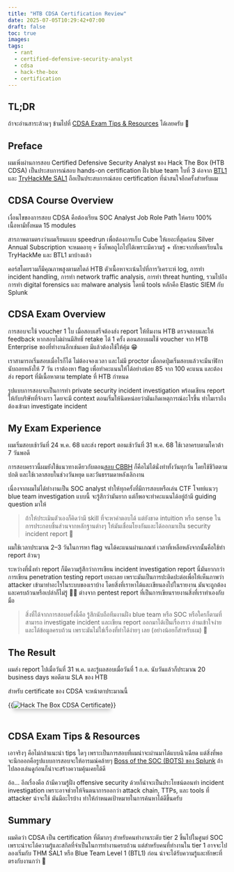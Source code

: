 ```yaml
---
title: "HTB CDSA Certification Review"
date: 2025-07-05T10:29:42+07:00
draft: false
toc: true
images:
tags:
  - rant
  - certified-defensive-security-analyst
  - cdsa
  - hack-the-box
  - certification
---
```


## TL;DR
ถ้าจะอ่านสาระล้วนๆ ข้ามไปที่ [CDSA Exam Tips & Resources](#cdsa-exam-tips--resources) ได้เลยครับ 🤣

## Preface
ผมเพิ่งผ่านการสอบ Certified Defensive Security Analyst ของ Hack The Box (HTB CDSA) เป็นประสบการณ์สอบ hands-on certification ฝั่ง blue team ใบที่ 3 ต่อจาก [BTL1](/posts/btl1-certification-review) และ [TryHackMe SAL1](/posts/thm-sal1-certification-review) ถือเป็นประสบการณ์สอบ certification ที่น่าสนใจอีกครั้งสำหรับผม

<center><div data-iframe-width="150" data-iframe-height="270" data-share-badge-id="b1267119-d67d-4bad-a690-2d57a747c226" data-share-badge-host="https://www.credly.com"></div><script type="text/javascript" async src="//cdn.credly.com/assets/utilities/embed.js"></script></center>

## CDSA Course Overview
เงื่อนไขของการสอบ CDSA คือต้องเรียน SOC Analyst Job Role Path ให้ครบ 100% เนื้อหามีทั้งหมด 15 modules

สารภาพตามตรงว่าผมเรียนแบบ speedrun เพื่อต้องการเก็บ Cube ให้เยอะที่สุดก่อน Silver Annual Subscription จะหมดอายุ 💀 ซึ่งก็พอถูไถไปได้เพราะมีความรู้ + ทักษะจากที่เคยเรียนใน TryHackMe และ BTL1 มาบ้างแล้ว

คอร์สโดยรวมก็มีคุณภาพสูงตามสไตล์ HTB ตัวเนื้อหาจะเน้นไปที่การวิเคราะห์ log, การทำ incident handling, การทำ network traffic analysis, การทำ threat hunting, รวมไปถึงการทำ digital forensics และ malware analysis โดยมี tools หลักคือ Elastic SIEM กับ Splunk

## CDSA Exam Overview
การสอบจะใช้ voucher 1 ใบ เมื่อสอบเสร็จต้องส่ง report ให้ทีมงาน HTB ตรวจสอบและให้ feedback หากสอบไม่ผ่านมีสิทธิ์ retake ได้ 1 ครั้ง ตอนสอบผมใช้ voucher จาก HTB Enterprise ของที่ทำงานอีกเช่นเคย มีแล้วต้องใช้ให้คุ้ม 😁

เราสามารถเริ่มสอบเมื่อไรก็ได้ ไม่ต้องจองเวลา และไม่มี proctor เมื่อกดปุ่มเริ่มสอบแล้วจะมีนาฬิกานับถอยหลังให้ 7 วัน เราต้องหา flag เพื่อทำคะแนนให้ได้อย่างน้อย 85 จาก 100 คะแนน และต้องส่ง report ที่มีเนื้อหาตาม template ที่ HTB กำหนด

รูปแบบการสอบจะเป็นการทำ private security incident investigation พร้อมเขียน report ให้กับบริษัทที่จ้างเรา โดยจะมี context ตอนเริ่มให้นิดหน่อยว่ามันเกิดเหตุการณ์อะไรขึ้น ทำไมเราถึงต้องเข้ามา investigate incident

## My Exam Experience
ผมเริ่มสอบเช้าวันที่ 24 พ.ค. 68 และส่ง report ตอนเช้าวันที่ 31 พ.ค. 68 ใช้เวลาครบตามโควต้า 7 วันพอดี

การสอบคราวนี้ผมยังใช้แนวทางเดียวกับตอน[สอบ CBBH](/posts/htb-cbbh-certification-review) ก็คือไม่ได้นั่งทำทั้งวันทุกวัน โดยใช้ชีวิตตามปกติ และใช้เวลาสอบในช่วงวันหยุด และวันธรรมดาหลังเลิกงาน

เนื่องจากผมไม่ได้ทำงานเป็น SOC analyst ทำให้ทุกครั้งที่มีการสอบหรือเล่น CTF โจทย์แนวๆ blue team investigation แบบนี้ จะรู้สึกว่ามันยาก แต่ก็พอจะทำคะแนนได้อยู่ถ้ามี guiding question มาให้ 

> ถ้าให้ประเมินตัวเองก็คิดว่ามี skill ที่จะหาคำตอบได้ แต่ยังขาด intuition หรือ sense ในการประกอบชิ้นส่วนจากหลักฐานต่างๆ ให้มันเชื่อมโยงกันและได้ออกมาเป็น security incident report 🥺

ผมใช้เวลาประมาณ 2&ndash;3 วันในการหา flag จนได้คะแนนผ่านเกณฑ์ เวลาที่เหลือหลังจากนั้นคือใช้ทำ report ล้วนๆ

ระหว่างที่นั่งทำ report ก็มีความรู้สึกว่าการเขียน incident investigation report นี่มันยากกว่าการเขียน penetration testing report เยอะเลย เพราะมันเป็นการปะติดปะต่อเพื่อให้เห็นภาพว่า attacker เข้ามาทำอะไรในระบบของเราบ้าง โดยสิ่งที่เราหาได้และเขียนลงไปในรายงาน มันจะถูกต้องและครบถ้วนหรือเปล่าก็ไม่รู้ 😵‍💫 ต่างจาก pentest report ที่เป็นการเขียนรายงานสิ่งที่เราทำเองกับมือ

> สิ่งที่ได้จากการสอบครั้งนี้คือ รู้สึกนับถือทีมงานฝั่ง blue team หรือ SOC หรือใครก็ตามที่สามารถ investigate incident และเขียน report ออกมาได้เป็นเรื่องราว อ่านเข้าใจง่าย และได้ข้อมูลครบถ้วน เพราะมันไม่ใช่เรื่องที่ทำได้ง่ายๆ เลย (อย่างน้อยก็สำหรับผม) 🙏

## The Result
ผมส่ง report ไปเมื่อวันที่ 31 พ.ค. และรู้ผลสอบเมื่อวันที่ 1 ก.ค. นับวันแล้วก็ประมาณ 20 business days พอดีตาม SLA ของ HTB

สำหรับ certificate ของ CDSA จะหน้าตาประมาณนี้

{{<image src="/img/htb-cdsa-certification-review/htb-cdsa-certificate.png" alt="Hack The Box CDSA Certificate" position="center" style="box-shadow: 0 5px 10px 0 rgba(0,0,0,0.2); margin-bottom: 1.5em;">}}

## CDSA Exam Tips & Resources
เอาจริงๆ คือไม่กล้าแนะนำ tips ใดๆ เพราะเป็นการสอบที่ผมน่าจะผ่านมาได้แบบฉิวเฉียด แต่สิ่งที่พอจะนึกออกคือรูปแบบการสอบจะให้อารมณ์คล้ายๆ [Boss of the SOC (BOTS) ของ Splunk](https://bots.splunk.com/) ถ้าไปลองเล่นดูก่อนก็น่าจะสร้างความคุ้นเคยได้ดี

อ้อ... อีกเรื่องคือ ถ้ามีความรู้ฝั่ง offensive security ด้วยก็น่าจะเป็นประโยชน์ตอนทำ incident investigation เพราะอาจช่วยให้จินตนาการออกว่า attack chain, TTPs, และ tools ที่ attacker น่าจะใช้ มันมีอะไรบ้าง ทำให้กำหนดเป้าหมายในการค้นหาได้ดีขึ้นครับ

## Summary
ผมคิดว่า CDSA เป็น certification ที่ดีมากๆ สำหรับคนทำงานระดับ tier 2 ขึ้นไปในศูนย์ SOC เพราะน่าจะได้ความรู้และสกิลที่จำเป็นในการทำงานครบถ้วน แต่สำหรับคนที่ทำงานใน tier 1 อาจจะไปลองเริ่มกับ THM SAL1 หรือ Blue Team Level 1 (BTL1) ก่อน น่าจะได้รับความรู้และทักษะที่ตรงกับงานกว่า 🤔